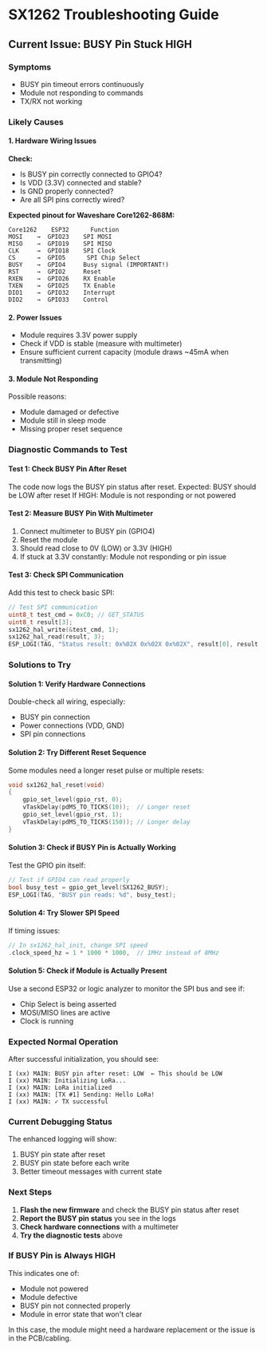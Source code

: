 # SX1262 Troubleshooting Guide

## Current Issue: BUSY Pin Stuck HIGH

### Symptoms
- BUSY pin timeout errors continuously
- Module not responding to commands
- TX/RX not working

### Likely Causes

#### 1. **Hardware Wiring Issues**
**Check:**
- Is BUSY pin correctly connected to GPIO4?
- Is VDD (3.3V) connected and stable?
- Is GND properly connected?
- Are all SPI pins correctly wired?

**Expected pinout for Waveshare Core1262-868M:**
```
Core1262    ESP32      Function
MOSI    →  GPIO23    SPI MOSI
MISO    →  GPIO19    SPI MISO
CLK     →  GPIO18    SPI Clock
CS      →  GPIO5      SPI Chip Select
BUSY    →  GPIO4     Busy signal (IMPORTANT!)
RST     →  GPIO2     Reset
RXEN    →  GPIO26    RX Enable
TXEN    →  GPIO25    TX Enable
DIO1    →  GPIO32    Interrupt
DIO2    →  GPIO33    Control
```

#### 2. **Power Issues**
- Module requires 3.3V power supply
- Check if VDD is stable (measure with multimeter)
- Ensure sufficient current capacity (module draws ~45mA when transmitting)

#### 3. **Module Not Responding**
Possible reasons:
- Module damaged or defective
- Module still in sleep mode
- Missing proper reset sequence

### Diagnostic Commands to Test

#### Test 1: Check BUSY Pin After Reset
The code now logs the BUSY pin status after reset. 
Expected: BUSY should be LOW after reset
If HIGH: Module is not responding or not powered

#### Test 2: Measure BUSY Pin With Multimeter
1. Connect multimeter to BUSY pin (GPIO4)
2. Reset the module
3. Should read close to 0V (LOW) or 3.3V (HIGH)
4. If stuck at 3.3V constantly: Module not responding or pin issue

#### Test 3: Check SPI Communication
Add this test to check basic SPI:
```c
// Test SPI communication
uint8_t test_cmd = 0xC0; // GET_STATUS
uint8_t result[3];
sx1262_hal_write(&test_cmd, 1);
sx1262_hal_read(result, 3);
ESP_LOGI(TAG, "Status result: 0x%02X 0x%02X 0x%02X", result[0], result[1], result[2]);
```

### Solutions to Try

#### Solution 1: Verify Hardware Connections
Double-check all wiring, especially:
- BUSY pin connection
- Power connections (VDD, GND)
- SPI pin connections

#### Solution 2: Try Different Reset Sequence
Some modules need a longer reset pulse or multiple resets:
```c
void sx1262_hal_reset(void)
{
    gpio_set_level(gpio_rst, 0);
    vTaskDelay(pdMS_TO_TICKS(10));  // Longer reset
    gpio_set_level(gpio_rst, 1);
    vTaskDelay(pdMS_TO_TICKS(150)); // Longer delay
}
```

#### Solution 3: Check if BUSY Pin is Actually Working
Test the GPIO pin itself:
```c
// Test if GPIO4 can read properly
bool busy_test = gpio_get_level(SX1262_BUSY);
ESP_LOGI(TAG, "BUSY pin reads: %d", busy_test);
```

#### Solution 4: Try Slower SPI Speed
If timing issues:
```c
// In sx1262_hal_init, change SPI speed
.clock_speed_hz = 1 * 1000 * 1000,  // 1MHz instead of 8MHz
```

#### Solution 5: Check if Module is Actually Present
Use a second ESP32 or logic analyzer to monitor the SPI bus and see if:
- Chip Select is being asserted
- MOSI/MISO lines are active
- Clock is running

### Expected Normal Operation

After successful initialization, you should see:
```
I (xx) MAIN: BUSY pin after reset: LOW  ← This should be LOW
I (xx) MAIN: Initializing LoRa...
I (xx) MAIN: LoRa initialized
I (xx) MAIN: [TX #1] Sending: Hello LoRa!
I (xx) MAIN: ✓ TX successful
```

### Current Debugging Status

The enhanced logging will show:
1. BUSY pin state after reset
2. BUSY pin state before each write
3. Better timeout messages with current state

### Next Steps

1. **Flash the new firmware** and check the BUSY pin status after reset
2. **Report the BUSY pin status** you see in the logs
3. **Check hardware connections** with a multimeter
4. **Try the diagnostic tests** above

### If BUSY Pin is Always HIGH

This indicates one of:
- Module not powered
- Module defective
- BUSY pin not connected properly
- Module in error state that won't clear

In this case, the module might need a hardware replacement or the issue is in the PCB/cabling.

